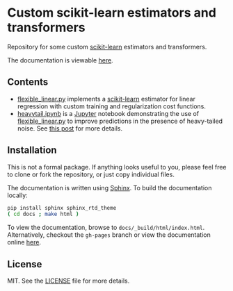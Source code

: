 # Custom scikit-learn estimators and transformers

Repository for some custom [scikit-learn][sklearn] estimators
and transformers.

The documentation is viewable [here][doc].


## Contents

* [flexible_linear.py](flexible_linear.py) implements a [scikit-learn][sklearn]
  estimator for linear regression with custom training and
  regularization cost functions.
* [heavytail.ipynb](heavytail.ipynb) is a [Jupyter][jupyter] notebook demonstrating
  the use of [flexible_linear.py](flexible_linear.py) to improve
  predictions in the presence of heavy-tailed noise. See [this post][hvytail]
  for more details.



## Installation

This is not a formal package. If anything looks useful to you,
please feel free to clone or fork the repository, or just copy
individual files.

The documentation is written using [Sphinx][sphinx].
To build the documentation locally:
```bash
pip install sphinx sphinx_rtd_theme
( cd docs ; make html )
```
To view the documentation, browse to `docs/_build/html/index.html`.
Alternatively, checkout the `gh-pages` branch or view the documentation
online [here][doc].


## License

MIT. See the [LICENSE](LICENSE) file for more details.


[doc]:     https://mkliegl.github.io/custom-sklearn/
[sklearn]: http://scikit-learn.org/
[jupyter]: http://jupyter.org
[sphinx]:  http://www.sphinx-doc.org/
[hvytail]: https://mkliegl.github.io/heavy-tailed-noise
